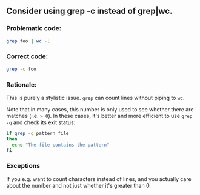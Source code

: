 ## Consider using grep -c instead of grep|wc.

### Problematic code:

```sh
grep foo | wc -l
```

### Correct code:

```sh
grep -c foo
```

### Rationale:

This is purely a stylistic issue. `grep` can count lines without piping to `wc`.

Note that in many cases, this number is only used to see whether there are matches (i.e. `> 0`). In these cases, it's better and more efficient to use `grep -q` and check its exit status:

```sh
if grep -q pattern file
then
  echo "The file contains the pattern"
fi
```

### Exceptions

If you e.g. want to count characters instead of lines, and you actually care about the number and not just whether it's greater than 0.

